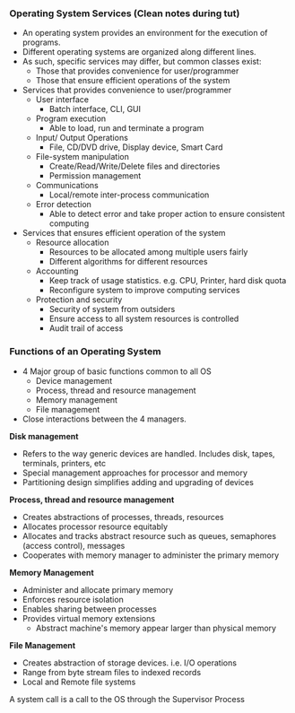 ### Operating System Services (Clean notes during tut)
- An operating system provides an environment for the execution of programs.
- Different operating systems are organized along different lines.
- As such, specific services may differ, but common classes exist:
	- Those that provides convenience for user/programmer
	- Those that ensure efficient operations of the system
- Services that provides convenience to user/programmer
	- User interface
		- Batch interface, CLI, GUI
	- Program execution
		- Able to load, run and terminate a program
	- Input/ Output Operations
		- File, CD/DVD drive, Display device, Smart Card
	- File-system manipulation
		- Create/Read/Write/Delete files and directories
		- Permission management
	- Communications
		- Local/remote inter-process communication
	- Error detection
		- Able to detect error and take proper action to ensure consistent computing
- Services that ensures efficient operation of the system 
	- Resource allocation
		- Resources to be allocated among multiple users fairly 
		- Different algorithms for different resources
	- Accounting
		- Keep track of usage statistics. e.g. CPU, Printer, hard disk quota
		- Reconfigure system to improve computing services
	- Protection and security
		- Security of system from outsiders
		- Ensure access to all system resources is controlled
		- Audit trail of access

### Functions of an Operating System
- 4 Major group of basic functions common to all OS
	- Device management
	- Process, thread and resource management
	- Memory management
	- File management
- Close interactions between the 4 managers.

**Disk management**
- Refers to the way generic devices are handled. Includes disk, tapes, terminals, printers, etc
- Special management approaches for processor and memory
- Partitioning design simplifies adding and upgrading of devices

**Process, thread and resource management**
- Creates abstractions of processes, threads, resources
- Allocates processor resource equitably 
- Allocates and tracks abstract resource such as queues, semaphores (access control), messages
- Cooperates with memory manager to administer the primary memory

**Memory Management**
- Administer and allocate primary memory
- Enforces resource isolation
- Enables sharing between processes
- Provides virtual memory extensions
	- Abstract machine's memory appear larger than physical memory

**File Management**
- Creates abstraction of storage devices. i.e. I/O operations
- Range from byte stream files to indexed records
- Local and Remote file systems



A system call is a call to the OS through the Supervisor Process